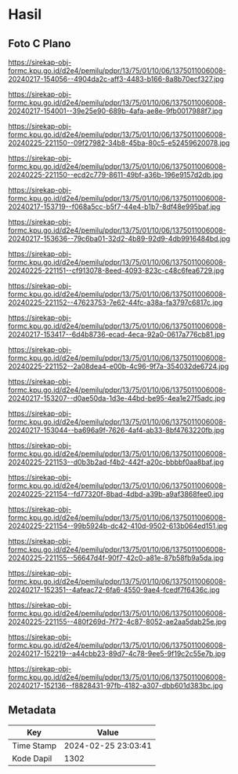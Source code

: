 # Hasil

## Foto C Plano

https://sirekap-obj-formc.kpu.go.id/d2e4/pemilu/pdpr/13/75/01/10/06/1375011006008-20240217-154056--4904da2c-aff3-4483-b166-8a8b70ecf327.jpg

https://sirekap-obj-formc.kpu.go.id/d2e4/pemilu/pdpr/13/75/01/10/06/1375011006008-20240217-154001--39e25e90-689b-4afa-ae8e-9fb0017988f7.jpg

https://sirekap-obj-formc.kpu.go.id/d2e4/pemilu/pdpr/13/75/01/10/06/1375011006008-20240225-221150--09f27982-34b8-45ba-80c5-e52459620078.jpg

https://sirekap-obj-formc.kpu.go.id/d2e4/pemilu/pdpr/13/75/01/10/06/1375011006008-20240225-221150--ecd2c779-8611-49bf-a36b-196e9157d2db.jpg

https://sirekap-obj-formc.kpu.go.id/d2e4/pemilu/pdpr/13/75/01/10/06/1375011006008-20240217-153719--f068a5cc-b5f7-44e4-b1b7-8df48e995baf.jpg

https://sirekap-obj-formc.kpu.go.id/d2e4/pemilu/pdpr/13/75/01/10/06/1375011006008-20240217-153636--79c6ba01-32d2-4b89-92d9-4db9916484bd.jpg

https://sirekap-obj-formc.kpu.go.id/d2e4/pemilu/pdpr/13/75/01/10/06/1375011006008-20240225-221151--cf913078-8eed-4093-823c-c48c6fea6729.jpg

https://sirekap-obj-formc.kpu.go.id/d2e4/pemilu/pdpr/13/75/01/10/06/1375011006008-20240225-221152--47623753-7e62-44fc-a38a-fa3797c6817c.jpg

https://sirekap-obj-formc.kpu.go.id/d2e4/pemilu/pdpr/13/75/01/10/06/1375011006008-20240217-153417--6d4b8736-ecad-4eca-92a0-0617a776cb81.jpg

https://sirekap-obj-formc.kpu.go.id/d2e4/pemilu/pdpr/13/75/01/10/06/1375011006008-20240225-221152--2a08dea4-e00b-4c96-9f7a-354032de6724.jpg

https://sirekap-obj-formc.kpu.go.id/d2e4/pemilu/pdpr/13/75/01/10/06/1375011006008-20240217-153207--d0ae50da-1d3e-44bd-be95-4ea1e27f5adc.jpg

https://sirekap-obj-formc.kpu.go.id/d2e4/pemilu/pdpr/13/75/01/10/06/1375011006008-20240217-153044--ba696a9f-7626-4af4-ab33-8bf4763220fb.jpg

https://sirekap-obj-formc.kpu.go.id/d2e4/pemilu/pdpr/13/75/01/10/06/1375011006008-20240225-221153--d0b3b2ad-f4b2-442f-a20c-bbbbf0aa8baf.jpg

https://sirekap-obj-formc.kpu.go.id/d2e4/pemilu/pdpr/13/75/01/10/06/1375011006008-20240225-221154--fd77320f-8bad-4dbd-a39b-a9af3868fee0.jpg

https://sirekap-obj-formc.kpu.go.id/d2e4/pemilu/pdpr/13/75/01/10/06/1375011006008-20240225-221154--99b5924b-dc42-410d-9502-613b064ed151.jpg

https://sirekap-obj-formc.kpu.go.id/d2e4/pemilu/pdpr/13/75/01/10/06/1375011006008-20240225-221155--56647d4f-90f7-42c0-a81e-87b58fb9a5da.jpg

https://sirekap-obj-formc.kpu.go.id/d2e4/pemilu/pdpr/13/75/01/10/06/1375011006008-20240217-152351--4afeac72-6fa6-4550-9ae4-fcedf7f6436c.jpg

https://sirekap-obj-formc.kpu.go.id/d2e4/pemilu/pdpr/13/75/01/10/06/1375011006008-20240225-221155--480f269d-7f72-4c87-8052-ae2aa5dab25e.jpg

https://sirekap-obj-formc.kpu.go.id/d2e4/pemilu/pdpr/13/75/01/10/06/1375011006008-20240217-152219--a44cbb23-89d7-4c78-9ee5-9f19c2c55e7b.jpg

https://sirekap-obj-formc.kpu.go.id/d2e4/pemilu/pdpr/13/75/01/10/06/1375011006008-20240217-152136--f8828431-97fb-4182-a307-dbb601d383bc.jpg


## Metadata

| Key        | Value               |
| ---------- | ------------------- |
| Time Stamp | 2024-02-25 23:03:41 |
| Kode Dapil | 1302                |



